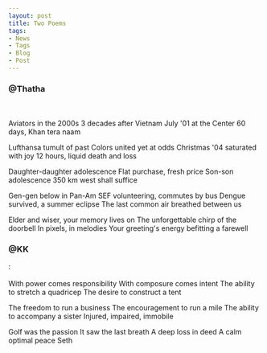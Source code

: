 ```yaml
---
layout: post
title: Two Poems
tags:
- News
- Tags
- Blog
- Post
---
```



<h3 id="heading2">@Thatha</h3>
<br/>
<br/>
Aviators in the 2000s
3 decades after Vietnam
July '01 at the Center
60 days, Khan tera naam

Lufthansa tumult of past
Colors united yet at odds
Christmas '04 saturated with joy
12 hours, liquid death and loss

Daughter-daughter adolescence
Flat purchase, fresh price
Son-son adolescence
350 km west shall suffice

Gen-gen below in Pan-Am
SEF volunteering, commutes by bus
Dengue survived, a summer eclipse
The last common air breathed between us

Elder and wiser, your memory lives on
The unforgettable chirp of the doorbell
In pixels, in melodies
Your greeting's energy befitting a farewell



<h3 id="heading2">@KK</h3>:
<br/>
<br/>
With power comes responsibility
With composure comes intent
The ability to stretch a quadricep
The desire to construct a tent

The freedom to run a business
The encouragement to run a mile
The ability to accompany a sister
Injured, impaired, immobile

Golf was the passion
It saw the last breath
A deep loss in deed
A calm optimal peace Seth
